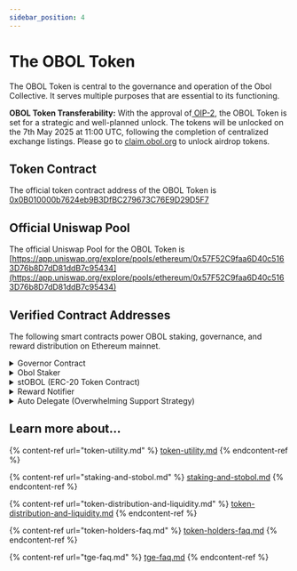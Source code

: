 ```yaml
---
sidebar_position: 4
---
```


# The OBOL Token

The OBOL Token is central to the governance and operation of the Obol Collective. It serves multiple purposes that are essential to its functioning.

**OBOL Token Transferability:** With the approval of[ OIP-2](https://community.obol.org/t/oip-2-unlock-obol-token/317/30), the OBOL Token is set for a strategic and well-planned unlock. The tokens will be unlocked on the 7th May 2025 at 11:00 UTC, following the completion of centralized exchange listings. Please go to [claim.obol.org](https://claim.obol.org) to unlock airdrop tokens.

## Token Contract

The official token contract address of the OBOL Token is [0x0B010000b7624eb9B3DfBC279673C76E9D29D5F7](https://etherscan.io/address/0x0B010000b7624eb9B3DfBC279673C76E9D29D5F7)

## Official Uniswap Pool

The official Uniswap Pool for the OBOL Token is [https://app.uniswap.org/explore/pools/ethereum/0x57F52C9faa6D40c5163D76b8D7dD81ddB7c95434](https://app.uniswap.org/explore/pools/ethereum/0x57F52C9faa6D40c5163D76b8D7dD81ddB7c95434)

## Verified Contract Addresses <a href="#verified-contract-addresses" id="verified-contract-addresses"></a>

The following smart contracts power OBOL staking, governance, and reward distribution on Ethereum mainnet.

<details>

<summary>Governor Contract</summary>

* **Address:** [`0xcB1622185A0c62A80494bEde05Ba95ef29Fbf85c`](https://etherscan.io/address/0xcB1622185A0c62A80494bEde05Ba95ef29Fbf85c)

- **Purpose:** Manages onchain proposal lifecycle and voting logic for Token House governance.
- **What you can find onchain:**
  * Voting thresholds
  * Quorum settings,
  * Delay/period configs,
  * Proposal and vote history.

</details>

<details>

<summary>Obol Staker</summary>

* **Address:** [`0x30641013934ec7625c9e73a4D63aab4201004259`](https://etherscan.io/address/0x30641013934ec7625c9e73a4D63aab4201004259)

- **Purpose:** This is the base layer of the Obol staking system. It facilitates the basic mechanics of staking, such as managing deposits, forwarding governance delegation, and streaming rewards based on earning power.
- **What you can find onchain:**
  * Total OBOL staked in the contract
  * Stake, earning power, rewards and balances on a granular, per-deposit basis
  * Current reward rate and configuration
  * Contract events (e.g. `Staked`, `Withdrawn`)
  * Interactions for staking/unstaking

</details>

<details>

<summary>stOBOL (ERC-20 Token Contract)</summary>

* **Address:** [`0x6590cBBCCbE6B83eF3774Ef1904D86A7B02c2fCC`](https://etherscan.io/address/0x6590cBBCCbE6B83eF3774Ef1904D86A7B02c2fCC)
* **Purpose:** A liquid ERC-20 representation of staked OBOL built on top of the Obol Staker. It adds features like transferability, reward auto compounding, and the ability to use a staked OBOL position in other protocols. Holders retain the ability to delegate their staked tokens to the governance delagate of their choice.
* **What you can find onchain:**
  * ERC-20 metadata (name, symbol, decimals)
  * Total supply and balances
  * Transfer history
  * Allowances / approvals
  * Voting power interface (via `getVotes` and `delegates`)
  * Event logs for delegation changes

</details>

<details>

<summary>Reward Notifier</summary>

* **Address:** [`0x384dd81047F88eE35DE75DA1149943B8e62d8802`](https://etherscan.io/address/0x384dd81047F88eE35DE75DA1149943B8e62d8802)
* **Purpose:** Manages the distribution of tokens to the staking contract so they can be streamed as rewards to stakers.
* **What you can find onchain:**
  * Current and past reward rate values
  * Administrative role settings (who can push updates)
  * Timing/config changes made through proposals
  * Events like `RewardRateUpdated`

</details>

<details>

<summary>Auto Delegate (Overwhelming Support Strategy)</summary>

* **Address:** [`0xCa28852B6Fc15EbD95b17c875D5Eb14b08579158`](https://etherscan.io/address/0xCa28852B6Fc15EbD95b17c875D5Eb14b08579158)
* **Purpose:** Implements the “Overwhelming Support” auto-delegation strategy. This contract casts votes on behalf of un-delegated or transferred stOBOL when proposals receive strong community support. This mechanism uses tokens that would otherwise not be available in governance to ensure uncontroversial proposals will meet quorum.
* **What you can find onchain:**
  * Parameters like `supportThreshold`, `subQuorumBips`, and `votingWindow`
  * Proposals voted on by the strategy
  * Vote power amounts cast
  * Event logs showing execution activity
  * Wallets or protocols interacting with auto-delegation logic

</details>

## Learn more about...&#x20;

{% content-ref url="token-utility.md" %}
[token-utility.md](token-utility.md)
{% endcontent-ref %}

{% content-ref url="staking-and-stobol.md" %}
[staking-and-stobol.md](staking-and-stobol.md)
{% endcontent-ref %}

{% content-ref url="token-distribution-and-liquidity.md" %}
[token-distribution-and-liquidity.md](token-distribution-and-liquidity.md)
{% endcontent-ref %}

{% content-ref url="token-holders-faq.md" %}
[token-holders-faq.md](token-holders-faq.md)
{% endcontent-ref %}

{% content-ref url="tge-faq.md" %}
[tge-faq.md](tge-faq.md)
{% endcontent-ref %}
